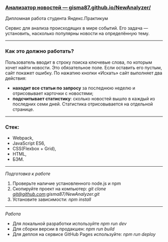 ### [Анализатор новостей — gisma87.github.io/NewAnalyzer/](https://gisma87.github.io/NewAnalyzer/ "Анализатор новостей")
Дипломная работа студента Яндекс.Практикум

Сервис для анализа происходящих в мире событий. Его задача — установить, насколько популярны новости на определённую тему.

*****

### Как это должно работать?
Пользователь вводит в строку поиска ключевые слова, по которым хочет найти новости. Это обязательное поле. 
Если оставить его пустым, сайт покажет ошибку.
По нажатию кнопки «Искать» сайт выполняет два действия:
- **находит все статьи по запросу** за последнюю неделю и отрисовывает карточки с новостями;
- **подсчитывает статистику**: сколько новостей вышло в каждый из последних семи дней. Статистика отрисовывается на отдельной странице.

*****
### Стек: 
- Webpack, 
- JavaScript ES6, 
- CSS(Flexbox + Grid), 
- HTML, 
- БЭМ.
*****
*Подготовка к работе*

1. Проверьте наличие установленного node.js и npm
2. Скопируйте проект на компьютер: *git clone git@github.com:gisma87/NewAnalyzer.git*
3. Установите зависимости: *npm install*

*****

*Работа*

- Для локальной разработки используйте *npm run dev*
- Для сборки версии в продакшен: *npm run build*
- Для деплоя на сервисе GitHub Pages используйте: *npm run deploy*
